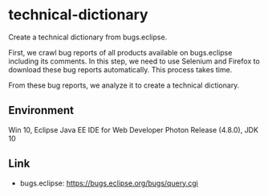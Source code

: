 # technical-dictionary
Create a technical dictionary from bugs.eclipse.

First, we crawl bug reports of all products available on bugs.eclipse including its comments. In this step, we need to use Selenium and Firefox to download these bug reports automatically. This process takes time.

From these bug reports, we analyze it to create a technical dictionary.

## Environment
Win 10, Eclipse Java EE IDE for Web Developer Photon Release (4.8.0), JDK 10

## Link
- bugs.eclipse: https://bugs.eclipse.org/bugs/query.cgi
